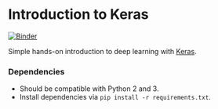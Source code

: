 # Introduction to Keras

[![Binder](https://mybinder.org/badge.svg)](https://mybinder.org/v2/gh/uschmidt83/keras-intro/master)

Simple hands-on introduction to deep learning with [Keras](https://github.com/fchollet/keras/).

### Dependencies

- Should be compatible with Python 2 and 3.
- Install dependencies via `pip install -r requirements.txt`.
